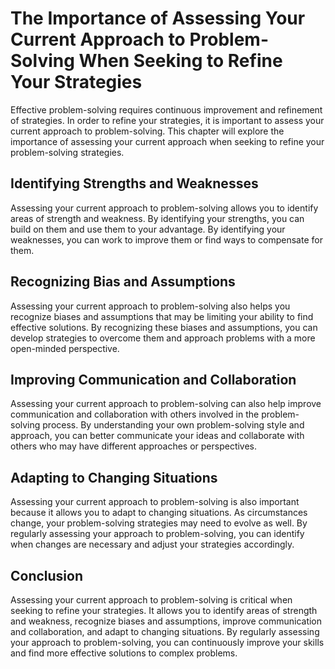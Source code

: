 # The Importance of Assessing Your Current Approach to Problem-Solving When Seeking to Refine Your Strategies

Effective problem-solving requires continuous improvement and refinement of strategies. In order to refine your strategies, it is important to assess your current approach to problem-solving. This chapter will explore the importance of assessing your current approach when seeking to refine your problem-solving strategies.

Identifying Strengths and Weaknesses
------------------------------------

Assessing your current approach to problem-solving allows you to identify areas of strength and weakness. By identifying your strengths, you can build on them and use them to your advantage. By identifying your weaknesses, you can work to improve them or find ways to compensate for them.

Recognizing Bias and Assumptions
--------------------------------

Assessing your current approach to problem-solving also helps you recognize biases and assumptions that may be limiting your ability to find effective solutions. By recognizing these biases and assumptions, you can develop strategies to overcome them and approach problems with a more open-minded perspective.

Improving Communication and Collaboration
-----------------------------------------

Assessing your current approach to problem-solving can also help improve communication and collaboration with others involved in the problem-solving process. By understanding your own problem-solving style and approach, you can better communicate your ideas and collaborate with others who may have different approaches or perspectives.

Adapting to Changing Situations
-------------------------------

Assessing your current approach to problem-solving is also important because it allows you to adapt to changing situations. As circumstances change, your problem-solving strategies may need to evolve as well. By regularly assessing your approach to problem-solving, you can identify when changes are necessary and adjust your strategies accordingly.

Conclusion
----------

Assessing your current approach to problem-solving is critical when seeking to refine your strategies. It allows you to identify areas of strength and weakness, recognize biases and assumptions, improve communication and collaboration, and adapt to changing situations. By regularly assessing your approach to problem-solving, you can continuously improve your skills and find more effective solutions to complex problems.


